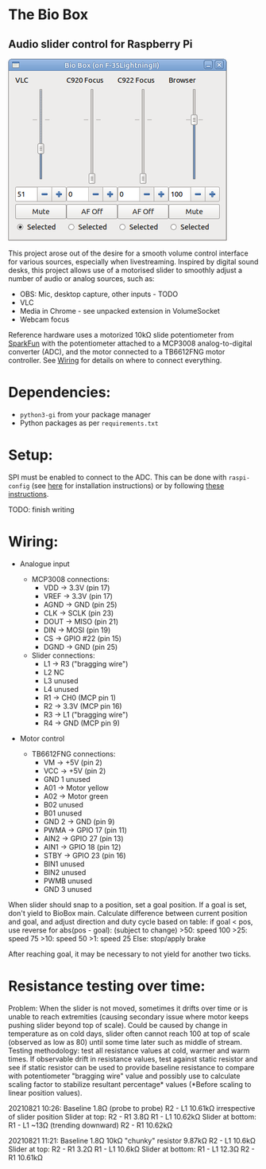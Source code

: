 # The Bio Box

## Audio slider control for Raspberry Pi

![BioBox UI showing multiple channels](GUI_BioBox.png)

This project arose out of the desire for a smooth volume control interface for
various sources, especially when livestreaming. Inspired by digital sound desks,
this project allows use of a motorised slider to smoothly adjust a number of
audio or analog sources, such as:

- OBS: Mic, desktop capture, other inputs - TODO
- VLC
- Media in Chrome - see unpacked extension in VolumeSocket
- Webcam focus

Reference hardware uses a motorized 10kΩ slide potentiometer from [SparkFun](https://www.sparkfun.com/products/10976)
with the potentiometer attached to a MCP3008 analog-to-digital converter (ADC),
and the motor connected to a TB6612FNG motor controller. See [Wiring](#wiring)
for details on where to connect everything.


Dependencies:
=============

- `python3-gi` from your package manager
- Python packages as per `requirements.txt`

Setup:
======

SPI must be enabled to connect to the ADC. This can be done with `raspi-config`
(see [here](https://raspberrypi.stackexchange.com/a/47398/134450) for installation
instructions) or by following [these instructions](https://www.raspberrypi.org/documentation/hardware/raspberrypi/spi/README.md#software).

TODO: finish writing

Wiring:
=======

- Analogue input
	- MCP3008 connections:
		- VDD -> 3.3V (pin 17)
		- VREF -> 3.3V (pin 17)
		- AGND -> GND (pin 25)
		- CLK -> SCLK (pin 23)
		- DOUT -> MISO (pin 21)
		- DIN -> MOSI (pin 19)
		- CS -> GPIO #22 (pin 15)
		- DGND -> GND (pin 25)
	- Slider connections:
		- L1 -> R3 ("bragging wire")
		- L2 NC
		- L3 unused
		- L4 unused
		- R1 -> CH0 (MCP pin 1)
		- R2 -> 3.3V (MCP pin 16)
		- R3 -> L1 ("bragging wire")
		- R4 -> GND (MCP pin 9)

- Motor control
	- TB6612FNG connections:
		- VM -> +5V (pin 2)
		- VCC -> +5V (pin 2)
		- GND 1 unused
		- A01 -> Motor yellow
		- A02 -> Motor green
		- B02 unused
		- B01 unused
		- GND 2 -> GND (pin 9)
		- PWMA -> GPIO 17 (pin 11)
		- AIN2 -> GPIO 27 (pin 13)
		- AIN1 -> GPIO 18 (pin 12)
		- STBY -> GPIO 23 (pin 16)
		- BIN1 unused
		- BIN2 unused
		- PWMB unused
		- GND 3 unused

When slider should snap to a position, set a goal position.
If a goal is set, don't yield to BioBox main.
Calculate difference between current position and goal, and adjust direction
and duty cycle based on table:
if goal < pos, use reverse
for abs(pos - goal): (subject to change)
	>50: speed 100
	>25: speed 75
	>10: speed 50
	>1: speed 25
	Else: stop/apply brake

After reaching goal, it may be necessary to not yield for another two ticks.

Resistance testing over time:
=============================

Problem: When the slider is not moved, sometimes it drifts over time or is
unable to reach extremities (causing secondary issue where motor keeps pushing
slider beyond top of scale). Could be caused by change in temperature as on cold
days, slider often cannot reach 100 at top of scale (observed as low as 80)
until some time later such as middle of stream. Testing methodology: test all
resistance values at cold, warmer and warm times. If observable drift in
resistance values, test against static resistor and see if static resistor can
be used to provide baseline resistance to compare with potentiometer "bragging
wire" value and possibly use to calculate scaling factor to stabilize resultant
percentage* values (*Before scaling to linear position values).

20210821 10:26:
Baseline 1.8Ω (probe to probe)
R2 - L1 10.61kΩ irrespective of slider position
Slider at top:
R2 - R1 3.8Ω
R1 - L1 10.62kΩ
Slider at bottom:
R1 - L1 ~13Ω (trending downward)
R2 - R1 10.62kΩ

20210821 11:21:
Baseline 1.8Ω
10kΩ "chunky" resistor 9.87kΩ
R2 - L1 10.6kΩ
Slider at top:
R2 - R1 3.2Ω
R1 - L1 10.6kΩ
Slider at bottom:
R1 - L1 12.3Ω
R2 - R1 10.61kΩ
